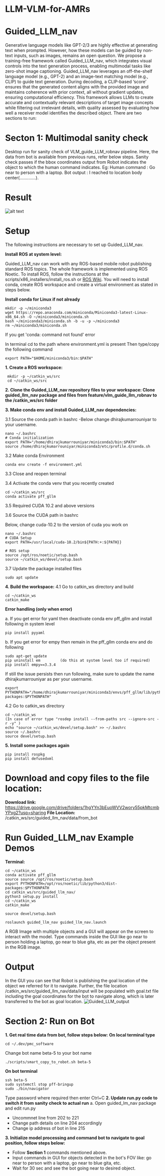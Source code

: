 # LLM-VLM-for-AMRs

# Guided_LLM_nav

Generative language models like GPT-2/3 are highly effective at generating text when prompted. However, how these models can be guided by non-text inputs, such as images, remains an open question. We propose a training-free framework called Guided_LLM_nav, which integrates visual controls into the text generation process, enabling multimodal tasks like zero-shot image captioning. Guided_LLM_nav leverages an off-the-shelf language model (e.g., GPT-2) and an image-text matching model (e.g., CLIP) to guide text generation. During decoding, a CLIP-based ‘score’ ensures that the generated content aligns with the provided image and maintains coherence with prior context, all without gradient updates, ensuring computational efficiency. This framework allows LLMs to create accurate and contextually relevant descriptions of target image concepts while filtering out irrelevant details, with quality assessed by evaluating how well a receiver model identifies the described object.
There are two sections to run:
# Secton 1: Multimodal sanity check
Desktop run for sanity check of VLM_guide_LLM_robnav pipeline. Here, the data from bot is available from previous runs, refer below steps. Sanity check passes if the bbox coordinates output from Robot indicates the object to which the human command indicates.
Eg: 
Human command : Go near to person with a laptop.
Bot output : I reached to location body center(.............).

# Result

![alt text](https://github.com/DhirajRouniyar/LLM-VLM-for-AMRs/blob/main/Output/demo_stage1.gif)

# Setup

The following instructions are necessary to set up Guided_LLM_nav.

**Install ROS at system level:**

Guided_LLM_nav can work with any ROS-based mobile robot publishing standard ROS topics. The whole framework is implemented using ROS Noetic. To install ROS, follow the instructions at the scripts/x86_installers/install_ros.sh or [ROS Wiki](http://wiki.ros.org/ROS/Installation). You will need to install conda, create ROS workspace and create a virtual environment as stated in steps below.

**Install conda for Linux if not already**
```shell
mkdir -p ~/miniconda3
wget https://repo.anaconda.com/miniconda/Miniconda3-latest-Linux-x86_64.sh -O ~/miniconda3/miniconda.sh
bash ~/miniconda3/miniconda.sh -b -u -p ~/miniconda3
rm ~/miniconda3/miniconda.sh
``` 
If you get 'conda: command not found' error

In terminal cd to the path where environment.yml is present Then type/copy the following command
```shell
export PATH="$HOME/miniconda3/bin:$PATH"
``` 
**1. Create a ROS workspace:**
```shell
 mkdir -p ~/catkin_ws/src
 cd ~/catkin_ws/src
```
**2. Clone the Guided_LLM_nav repository files to your workspace: Clone guided_llm_nav package and files from feature/vlm_guide_llm_robnav to the /catkin_ws/src folder**

**3. Make conda env and install Guided_LLM_nav dependencies:** 

3.1 Source the conda path in bashrc -Below change dhirajkumarrouniyar to your username.
```shell
nano ~/.bashrc
# Conda initialization
export PATH="/home/dhirajkumarrouniyar/miniconda3/bin:$PATH"
source /home/dhirajkumarrouniyar/miniconda3/etc/profile.d/conda.sh
```
3.2 Make conda Environment
```shell
conda env create -f environment.yml
```
3.3 Close and reopen terminal

3.4 Activate the conda venv that you recently created
```shell
cd ~/catkin_ws/src
conda activate pff_gllm
```
3.5 Required CUDA 10.2 and above versions

3.6 Source the CUDA path in bashrc

Below, change cuda-10.2 to the version of cuda you work on
```shell
nano ~/.bashrc
# CUDA Setup 
export PATH=/usr/local/cuda-10.2/bin${PATH:+:${PATH}}

# ROS setup
source /opt/ros/noetic/setup.bash
source ~/catkin_ws/devel/setup.bash
```
3.7 Update the package installed files
```shell
sudo apt update
```
**4. Build the workspace:**
4.1 Go to catkin_ws directory and build
```shell
cd ~/catkin_ws
catkin_make
```
**Error handling (only when error)**

a. If you get error for yaml then deactivate conda env pff_gllm and install following in system level
```shell
pip install pyyaml
```
b. If you get error for empy then remain in the pff_gllm conda env and do following
```shell
sudo apt-get update
pip uninstall em         (do this at system level too if required)
pip install empy==3.3.4
```
If still the issue persists then run following, make sure to update the name dhirajkumarrouniyar as per your username.
```shell
export PYTHONPATH="/home/dhirajkumarrouniyar/miniconda3/envs/pff_gllm/lib/python3.9/site-packages:$PYTHONPATH"
```
4.2 Go to catkin_ws directory
```shell
cd ~/catkin_ws
(In case of error type "rosdep install --from-paths src --ignore-src -r -y" )
echo "source ~/catkin_ws/devel/setup.bash" >> ~/.bashrc
source ~/.bashrc
source devel/setup.bash
```
**5. Install some packages again**
```shell
pip install rospkg
pip install defusedxml
```
# Download and copy files to the file location:
**Download link:**
https://drive.google.com/drive/folders/1hgYYn3bEuoWVV2wory55pkMtcmbYPxg2?usp=sharing
**File Location:**
/catkin_ws/src/guided_llm_nav/data/from_bot

# Run Guided_LLM_nav Example Demos

**Terminal:**
```shell
cd ~/catkin_ws
conda activate pff_gllm
source source /opt/ros/noetic/setup.bash
export PYTHONPATH=/opt/ros/noetic/lib/python3/dist-packages:$PYTHONPATH
cd catkin_ws/src/guided_llm_nav/
python3 setup.py install
cd ~/catkin_ws
catkin_make
     
source devel/setup.bash
```
```shell
roslaunch guided_llm_nav guided_llm_nav.launch
```
A RGB Image with multiple objects and a GUI will appear on the screen to interact with the model. 
Type commands inside the GUI like go near to person holding a laptop, go near to blue gita, etc as per the object present in the RGB image.

# Output
In the GUI you can see that Robot is publishing the goal location of the object we referred for it to navigate.
Further, the file location /catkin_ws/src/guided_llm_nav/data/input will be populated with goal.txt file including the goal coordinates for the bot to navigate along, which is later transferred to the bot as goal location.
![Guided_LLM_output](https://github.com/user-attachments/assets/22493387-de7b-41bf-abf6-4fe695311884)



# Section 2: Run on Bot
**1. Get real time data from bot, follow steps below:**
**On local terminal type**
```shell
cd ~/.dev/pmc_software
```
Change bot name beta-5 to your bot name 
```shell
./scripts/smart_copy_to_robot.sh beta-5 
```
**On bot terminal**
```shell
ssh beta-5
sudo systemctl stop pff-bringup
sudo ./bin/navigator
```
Type password where required then enter Ctrl+C
**2. Update run.py code to switch it from sanity check to actual run**
a. Open guided_lm_nav package and edit run.py
- Uncommnet line from 202 to 221
- Change path details on line 204 accordingly
- Change ip address of bot in line 215

**3. Initialize model processing and command bot to navigate to goal position, follow steps below:**
- Follow **Section 1** commands mentioned above.
- Input commands in GUI for objects detected in the bot's FOV like: go near to person with a laptop, go near to blue gita, etc.
- Wait for 30 sec and see the bot going near to desired object.
